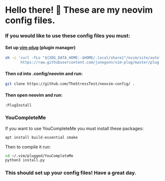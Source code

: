 # Hello there! 👋 These are my neovim config files.

### If you would like to use these config files you must:

#### Set up [vim-plug](https://github.com/junegunn/vim-plug) (plugin manager)
```sh
sh -c 'curl -fLo "${XDG_DATA_HOME:-$HOME/.local/share}"/nvim/site/autoload/plug.vim --create-dirs \
       https://raw.githubusercontent.com/junegunn/vim-plug/master/plug.vim'
```
#### Then cd into .config/neovim and run:

```sh
git clone https://github.com/TheStressTest/neovim-config/ .
```
#### Then open neovim and run:
```vim
:PlugInstall
```

### YouCompleteMe
If you want to use YouCompleteMe you must install these packages:
```sh
apt install build-essential cmake
```
Then to compile it run:
```sh
cd ~/.vim/plugged/YouCompleteMe
python3 install.py
```

### This should set up your config files! Have a great day.
